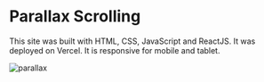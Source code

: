 # Parallax Scrolling

This site was built with HTML, CSS, JavaScript and ReactJS. It was deployed on Vercel. It is responsive for mobile and tablet.

![parallax](https://user-images.githubusercontent.com/71913145/219326222-44757a4e-47ab-4537-bdaf-a9f868e69b40.png)

